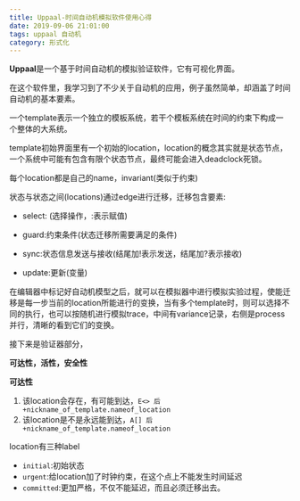 ```yaml
---
title: Uppaal-时间自动机模拟软件使用心得
date: 2019-09-06 21:01:00 
tags: uppaal 自动机
category: 形式化
---
```


**Uppaal**是一个基于时间自动机的模拟验证软件，它有可视化界面。

在这个软件里，我学习到了不少关于自动机的应用，例子虽然简单，却涵盖了时间自动机的基本要素。

一个template表示一个独立的模板系统，若干个模板系统在时间的约束下构成一个整体的大系统。

template初始界面里有一个初始的location，location的概念其实就是状态节点，一个系统中可能有包含有限个状态节点，最终可能会进入deadclock死锁。

每个location都是自己的name，invariant(类似于约束)

状态与状态之间(locations)通过edge进行迁移，迁移包含要素:

- select: (选择操作，:表示赋值)

- guard:约束条件(状态迁移所需要满足的条件)
- sync:状态信息发送与接收(结尾加!表示发送，结尾加?表示接收)
- update:更新(变量)

在编辑器中标记好自动机模型之后，就可以在模拟器中进行模拟实验过程，使能迁移是每一步当前的location所能进行的变换，当有多个template时，则可以选择不同的执行，也可以按随机进行模拟trace，中间有variance记录，右侧是process并行，清晰的看到它们的变换。

接下来是验证器部分，

**可达性，活性，安全性**

**可达性**

1. 该location会存在，有可能到达，`E<> 后+nickname_of_template.nameof_location`
2. 该location是不是永远能到达，`A[] 后+nickname_of_template.nameof_location`

location有三种label

- `initial`:初始状态
- `urgent`:给location加了时钟约束，在这个点上不能发生时间延迟
- `committed`:更加严格，不仅不能延迟，而且必须迁移出去。